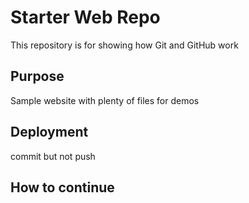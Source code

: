 # Starter Web Repo

This repository is for showing how Git and GitHub work

## Purpose

Sample website with plenty of files for demos

## Deployment
commit but not push

## How to continue
